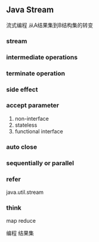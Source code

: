 ## Java Stream
流式编程
从A结果集到B结构集的转变

### stream

### intermediate operations

### terminate operation

### side effect

### accept parameter
1. non-interface
2. stateless
3. functional interface

### auto close

### sequentially or parallel


### refer
java.util.stream

### think
map reduce

编程 结果集